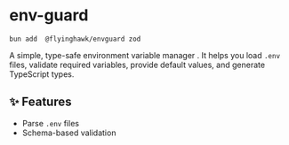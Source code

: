 # env-guard

```
bun add  @flyinghawk/envguard zod
```

A simple, type-safe environment variable manager . 
It helps you load `.env` files, validate required variables, provide default values, and generate TypeScript types.  

## ✨ Features

-  Parse `.env` files
-  Schema-based validation
